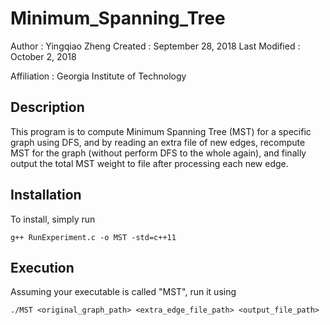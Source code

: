 # Minimum_Spanning_Tree

Author          : Yingqiao Zheng
Created         : September 28, 2018
Last Modified   : October 2, 2018

Affiliation     : Georgia Institute of Technology


Description
-------------

This program is to compute Minimum Spanning Tree (MST) for a specific graph using DFS, and by reading an extra file of new edges, recompute MST for the graph (without perform DFS to the whole again), and finally output the total MST weight to file after processing each new edge.


Installation
------------

To install, simply run

    g++ RunExperiment.c -o MST -std=c++11


Execution
-----------

Assuming your executable is called "MST", run it using

    ./MST <original_graph_path> <extra_edge_file_path> <output_file_path>



